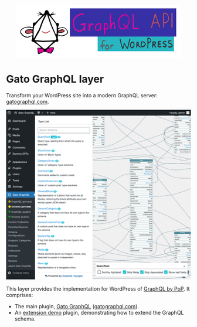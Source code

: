 <p align="center"><img src="plugins/gato-graphql/assets/img/gato-graphql-logo-with-name.jpg" width="450" /></p>

# Gato GraphQL layer

Transform your WordPress site into a modern GraphQL server: [gatographql.com](https://gatographql.com).

![The interactive schema visualizer](plugins/gato-graphql/docs/images/interactive-schema.png)

This layer provides the implementation for WordPress of [GraphQL by PoP](https://graphql-by-pop.com/). It comprises:

- The main plugin, [Gato GraphQL](plugins/gato-graphql) ([gatographql.com](https://gatographql.com)).
- An [extension demo](layers/GatoGraphQLForWP/plugins/extension-demo) plugin, demonstrating how to extend the GraphQL schema.
